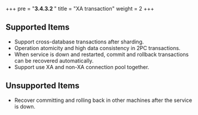 +++
pre = "<b>3.4.3.2 </b>"
title = "XA transaction"
weight = 2
+++

## Supported Items

* Support cross-database transactions after sharding.
* Operation atomicity and high data consistency in 2PC transactions.
* When service is down and restarted, commit and rollback transactions can be recovered automatically.
* Support use XA and non-XA connection pool together.

## Unsupported Items

* Recover committing and rolling back in other machines after the service is down.

